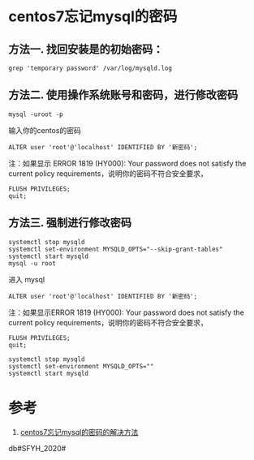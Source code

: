 # centos7忘记mysql的密码
## 方法一. 找回安装是的初始密码：

```
grep 'temporary password' /var/log/mysqld.log
```

## 方法二. 使用操作系统账号和密码，进行修改密码

```
mysql -uroot -p
```

输入你的centos的密码

```
ALTER user 'root'@'localhost' IDENTIFIED BY '新密码';
```

注：如果显示 ERROR 1819 (HY000): Your password does not satisfy the current policy requirements，说明你的密码不符合安全要求，

```
FLUSH PRIVILEGES;
quit;
```

## 方法三. 强制进行修改密码

```
systemctl stop mysqld
systemctl set-environment MYSQLD_OPTS="--skip-grant-tables"
systemctl start mysqld
mysql -u root
```

进入 mysql

```
ALTER user 'root'@'localhost' IDENTIFIED BY '新密码';
```

注：如果显示ERROR 1819 (HY000): Your password does not satisfy the current policy requirements，说明你的密码不符合安全要求，

```
FLUSH PRIVILEGES;
quit;
```

```
systemctl stop mysqld
systemctl set-environment MYSQLD_OPTS=""
systemctl start mysqld
```
# 参考
1. [centos7忘记mysql的密码的解决方法](https://www.2cto.com/database/201809/778139.html)

db#SFYH_2020#